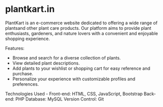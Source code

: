 # plantkart.in
PlantKart is an e-commerce website dedicated to offering a wide range of plantsand other plant care products. Our platform aims to provide plant enthusiasts, gardeners, and nature lovers with a convenient and enjoyable shopping experience.


Features: 
* Browse and search for a diverse collection of plants.
* View detailed plant descriptions.
* Add plants to your wishlist or shopping cart for easy reference and purchase.
* Personalize your experience with customizable profiles and preferences.


Technologies Used - 
Front-end: HTML, CSS, JavaScript, Bootstrap
Back-end: PHP
Database: MySQL
Version Control: Git
